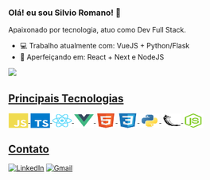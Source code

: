 ### Olá! eu sou Silvio Romano! 👋

Apaixonado por tecnologia, atuo como Dev Full Stack. 

* 💻 Trabalho atualmente com: VueJS + Python/Flask
* 📕 Aperfeiçando em: React + Next e NodeJS

<div>
  <a href="https://github.com/silviorneto">
  <img height="200em" src="https://github-readme-stats.vercel.app/api?username=silvioromano&show_icons=true&theme=dark&include_all_commits=true&count_private=true"/>
</div>

## Principais Tecnologias
<div style="display: inline_block">
  <img align="center" alt="Silvio-Js" height="30" width="40" src="https://raw.githubusercontent.com/devicons/devicon/master/icons/javascript/javascript-plain.svg">
  <img align="center" alt="Silvio-Ts" height="30" width="40" src="https://raw.githubusercontent.com/devicons/devicon/master/icons/typescript/typescript-plain.svg">
  <img align="center" alt="Silvio-React" height="30" width="40" src="https://raw.githubusercontent.com/devicons/devicon/master/icons/react/react-original.svg">
  <img align="center" alt="Silvio-Vue" height="30" width="40" src="https://raw.githubusercontent.com/devicons/devicon/master/icons/vuejs/vuejs-original.svg">
  <img align="center" alt="Silvio-HTML" height="30" width="40" src="https://raw.githubusercontent.com/devicons/devicon/master/icons/html5/html5-original.svg">
  <img align="center" alt="Silvio-CSS" height="30" width="40" src="https://raw.githubusercontent.com/devicons/devicon/master/icons/css3/css3-original.svg">
  <img align="center" alt="Silvio-Python" height="30" width="40" src="https://raw.githubusercontent.com/devicons/devicon/master/icons/python/python-original.svg">
  <img align="center" alt="Silvio-Python" height="30" width="40" src="https://raw.githubusercontent.com/devicons/devicon/master/icons/flask/flask-original.svg">
  <img align="center" alt="Silvio-Python" height="30" width="40" src="https://raw.githubusercontent.com/devicons/devicon/master/icons/nodejs/nodejs-original.svg">
</div>

## Contato
[![LinkedIn](https://img.shields.io/badge/LinkedIn-0077B5?style=for-the-badge&logo=linkedin&logoColor=white
)](https://www.linkedin.com/in/silvioromanoneto/)
[![Gmail](https://img.shields.io/badge/Gmail-D14836?style=for-the-badge&logo=gmail&logoColor=white
)](mailto:silvioromano.dev@gmail.com)
